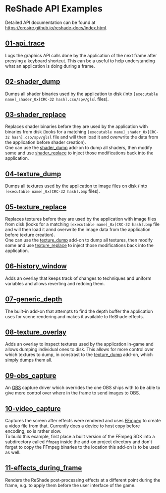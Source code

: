 ReShade API Examples
====================

Detailed API documentation can be found at https://crosire.github.io/reshade-docs/index.html.

## [01-api_trace](/examples/01-api_trace)

Logs the graphics API calls done by the application of the next frame after pressing a keyboard shortcut. This can be a useful to help understanding what an application is doing during a frame.

## [02-shader_dump](/examples/02-shader_dump)

Dumps all shader binaries used by the application to disk (into `[executable name]_shader_0x[CRC-32 hash].cso/spv/glsl` files).

## [03-shader_replace](/examples/03-shader_replace)

Replaces shader binaries before they are used by the application with binaries from disk (looks for a matching `[executable name]_shader_0x[CRC-32 hash].cso/spv/glsl` file and will then load it and overwrite the data from the application before shader creation).\
One can use the [shader_dump](#02-shader_dump) add-on to dump all shaders, then modify some and use [shader_replace](#03-shader_replace) to inject those modifications back into the application.

## [04-texture_dump](/examples/04-texture_dump)

Dumps all textures used by the application to image files on disk (into `[executable name]_0x[CRC-32 hash].bmp` files).

## [05-texture_replace](/examples/05-texture_replace)

Replaces textures before they are used by the application with image files from disk (looks for a matching `[executable name]_0x[CRC-32 hash].bmp` file and will then load it annd overwrite the image data from the application before texture creation).\
One can use the [texture_dump](#04-texture_dump) add-on to dump all textures, then modify some and use [texture_replace](#05-texture_replace) to inject those modifications back into the application.

## [06-history_window](/examples/06-history_window)

Adds an overlay that keeps track of changes to techniques and uniform variables and allows reverting and redoing them.

## [07-generic_depth](/examples/07-generic_depth)

The built-in add-on that attempts to find the depth buffer the application uses for scene rendering and makes it available to ReShade effects.

## [08-texture_overlay](/examples/08-texture_overlay)

Adds an overlay to inspect textures used by the application in-game and allows dumping individual ones to disk. This allows for more control over which textures to dump, in constrast to the [texture_dump](#04-texture_dump) add-on, which simply dumps them all.

## [09-obs_capture](/examples/09-obs_capture)

An [OBS](https://obsproject.com/) capture driver which overrides the one OBS ships with to be able to give more control over where in the frame to send images to OBS.

## [10-video_capture](/examples/10-video_capture)

Captures the screen after effects were rendered and uses [FFmpeg](https://ffmpeg.org/) to create a video file from that. Currently does a device to host copy before encoding, so is rather slow.\
To build this example, first place a built version of the FFmpeg SDK into a subdirectory called `ffmpeg` inside the add-on project directory and don't forget to copy the FFmpeg binaries to the location this add-on is to be used as well.

## [11-effects_during_frame](/examples/11-effects_during_frame)

Renders the ReShade post-processing effects at a different point during the frame, e.g. to apply them before the user interface of the game.

